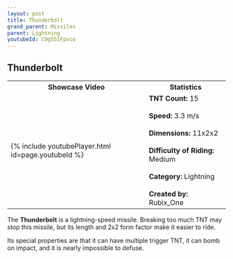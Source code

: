 ```yaml
---
layout: post
title: Thunderbolt
grand_parent: Missiles
parent: Lightning
youtubeId: COg551Fpvco
---
```

**Thunderbolt**
---

<table>
    <tr>
        <th>Showcase Video</th>
        <th>Statistics</th>
    </tr>
    <tr>
        <td>{% include youtubePlayer.html id=page.youtubeId %}</td>
        <td>
            <b>TNT Count:</b> 15<br><br>
            <b>Speed:</b> 3.3 m/s<br><br>
            <b>Dimensions:</b> 11x2x2<br><br>
            <b>Difficulty of Riding:</b> Medium<br><br>
            <b>Category:</b> Lightning<br><br>
            <b>Created by:</b> Rubix_One
        </td>
    </tr>
</table>

The **Thunderbolt** is a lightning-speed missile. Breaking too much TNT may stop this missile, but its length and 2x2 form factor make it easier to ride.

Its special properties are that it can have multiple trigger TNT, it can bomb on impact, and it is nearly impossible to defuse.